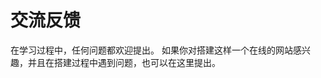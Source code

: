 # 交流反馈

在学习过程中，任何问题都欢迎提出。
如果你对搭建这样一个在线的网站感兴趣，并且在搭建过程中遇到问题，也可以在这里提出。

<link rel="stylesheet" href="https://cdn.jsdelivr.net/npm/gitalk@1/dist/gitalk.css">
<script src="https://cdn.jsdelivr.net/npm/gitalk@1/dist/gitalk.min.js"></script>
<div id="gitalk-container"></div>

<script>
var gitalk = new Gitalk({
  "clientID": "798b04735e47ac6c4c4c",
  "clientSecret": "75ef25db8938a0cd8f88e0cdcf13d96441feeee8",
  "repo": "learnaigitbook",
  "owner": "nijisakai",
  "admin": ["nijisakai"],
  "id": location.pathname,
  "distractionFreeMode": false  
});
gitalk.render("gitalk-container");
</script>